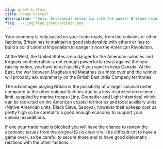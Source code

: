 ```yaml
---
slug: great-britain
title: Great Britain
description: "'Rule, Britannia! Britannia rule the waves! Britons never will be slaves.' What more there is to say?"
flag: ../_img/flag_great-britain.png
---
```


Your economy is only based on your trade roads, from the colonies or other factions, Britain has to maintain a good relationship with others or has to build a solid colonial Imperialism in danger since the American Revolution. 

At the West, the United States are a danger for the American colonies and Iroquois confederation is not enough powerful to resist against the new raising nation, you have to act quickly if you want to keep Canada. At the East, the war between Mughals and Marathas is almost over and the winner will probably ask supremacy on the British East India Company territories.

The advantages playing Britain is the possibility of a larger colonial roster compared to the other colonial factions due to a less restricted recruitment limit, supplied by marine troops (Line, Grenadier and Light Infantries) which can be recruited on the American coastal territories and local auxiliary units (Native American units, Black Slave, Sepoys), however their upkeep cost us pretty high so be careful to a good enough economy to support your colonial expeditions.

If one your trade road is blocked you will have the chance to review the economic issues from the original IS (in clear it will be difficult not to have a game over), so be careful to secure those and to have good diplomatic relations with the other factions... 
